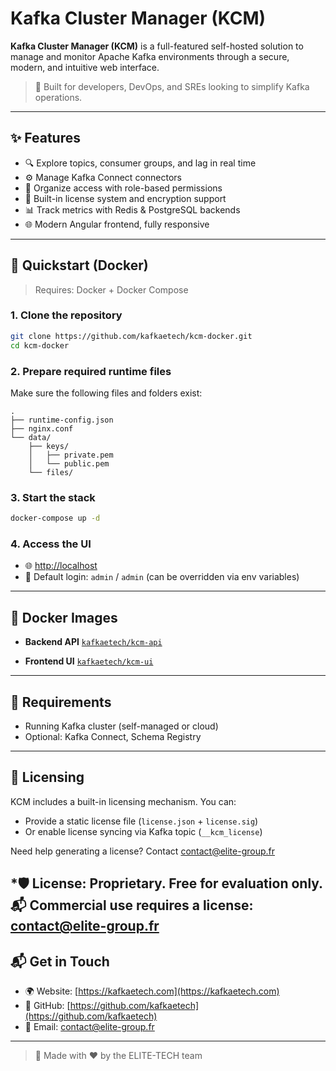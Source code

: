 # Kafka Cluster Manager (KCM)

**Kafka Cluster Manager (KCM)** is a full-featured self-hosted solution to manage and monitor Apache Kafka environments through a secure, modern, and intuitive web interface.

> 🔧 Built for developers, DevOps, and SREs looking to simplify Kafka operations.

---

## ✨ Features

* 🔍 Explore topics, consumer groups, and lag in real time
* ⚙️ Manage Kafka Connect connectors
* 🧠 Organize access with role-based permissions
* 🔐 Built-in license system and encryption support
* 📊 Track metrics with Redis & PostgreSQL backends
* 🌐 Modern Angular frontend, fully responsive

---

## 🚀 Quickstart (Docker)

> Requires: Docker + Docker Compose

### 1. Clone the repository

```bash
git clone https://github.com/kafkaetech/kcm-docker.git
cd kcm-docker
```

### 2. Prepare required runtime files

Make sure the following files and folders exist:

```
.
├── runtime-config.json
├── nginx.conf
└── data/
    ├── keys/
    │   ├── private.pem
    │   └── public.pem
    └── files/
```

### 3. Start the stack

```bash
docker-compose up -d
```

### 4. Access the UI

* 🌐 [http://localhost](http://localhost)
* 🔐 Default login: `admin` / `admin` (can be overridden via env variables)

---

## 📆 Docker Images

* **Backend API**
  [`kafkaetech/kcm-api`](https://hub.docker.com/r/kafkaetech/kcm-api)

* **Frontend UI**
  [`kafkaetech/kcm-ui`](https://hub.docker.com/r/kafkaetech/kcm-ui)

---

## 🥉 Requirements

* Running Kafka cluster (self-managed or cloud)
* Optional: Kafka Connect, Schema Registry

---

## 📄 Licensing

KCM includes a built-in licensing mechanism. You can:

* Provide a static license file (`license.json` + `license.sig`)
* Or enable license syncing via Kafka topic (`__kcm_license`)

Need help generating a license? Contact [contact@elite-group.fr](mailto:contact@elite-group.fr)

*🛡️ **License**: Proprietary. Free for evaluation only.  
📬 Commercial use requires a license: [contact@elite-group.fr](mailto:contact@elite-group.fr)
---

## 📬 Get in Touch

* 🌍 Website: [https://kafkaetech.com](https://kafkaetech.com)
* 💙 GitHub: [https://github.com/kafkaetech](https://github.com/kafkaetech)
* 📧 Email: [contact@elite-group.fr](mailto:contact@elite-group.fr)

---

> 🚀 Made with ❤️ by the ELITE-TECH team
